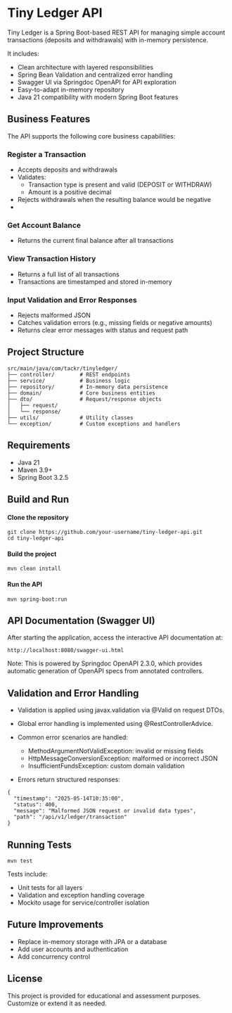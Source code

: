 # Tiny Ledger API

Tiny Ledger is a Spring Boot-based REST API for managing simple account transactions (deposits and withdrawals) with in-memory persistence.

It includes:
- Clean architecture with layered responsibilities
- Spring Bean Validation and centralized error handling
- Swagger UI via Springdoc OpenAPI for API exploration
- Easy-to-adapt in-memory repository
- Java 21 compatibility with modern Spring Boot features

## Business Features
The API supports the following core business capabilities:

### Register a Transaction
- Accepts deposits and withdrawals
- Validates:
  - Transaction type is present and valid (DEPOSIT or WITHDRAW)
  - Amount is a positive decimal
- Rejects withdrawals when the resulting balance would be negative
- 
### Get Account Balance
- Returns the current final balance after all transactions

### View Transaction History
- Returns a full list of all transactions
- Transactions are timestamped and stored in-memory

### Input Validation and Error Responses
- Rejects malformed JSON
- Catches validation errors (e.g., missing fields or negative amounts)
- Returns clear error messages with status and request path

## Project Structure
```
src/main/java/com/tackr/tinyledger/
├── controller/        # REST endpoints
├── service/           # Business logic
├── repository/        # In-memory data persistence
├── domain/            # Core business entities
├── dto/               # Request/response objects
│   ├── request/
│   └── response/
├── utils/             # Utility classes
└── exception/         # Custom exceptions and handlers
```

## Requirements
- Java 21
- Maven 3.9+
- Spring Boot 3.2.5

## Build and Run

#### Clone the repository
```
git clone https://github.com/your-username/tiny-ledger-api.git
cd tiny-ledger-api
```

#### Build the project
``` mvn clean install ```

#### Run the API
``` mvn spring-boot:run ```

## API Documentation (Swagger UI)

After starting the application, access the interactive API documentation at:

``` http://localhost:8080/swagger-ui.html ```

Note: This is powered by Springdoc OpenAPI 2.3.0, which provides automatic generation of OpenAPI specs from annotated controllers.

## Validation and Error Handling

- Validation is applied using javax.validation via @Valid on request DTOs.

- Global error handling is implemented using @RestControllerAdvice.

- Common error scenarios are handled:
  - MethodArgumentNotValidException: invalid or missing fields
  - HttpMessageConversionException: malformed or incorrect JSON
  - InsufficientFundsException: custom domain validation
- Errors return structured responses:
``` 
{
  "timestamp": "2025-05-14T10:35:00",
  "status": 400,
  "message": "Malformed JSON request or invalid data types",
  "path": "/api/v1/ledger/transaction"
}
```

## Running Tests
``` mvn test ```

Tests include:
- Unit tests for all layers
- Validation and exception handling coverage
- Mockito usage for service/controller isolation

## Future Improvements
- Replace in-memory storage with JPA or a database
- Add user accounts and authentication
- Add concurrency control

## License
This project is provided for educational and assessment purposes. Customize or extend it as needed.